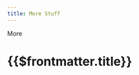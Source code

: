 ```yaml
---
title: More Stuff
---
```


<TitleSpan>More</TitleSpan>

# {{$frontmatter.title}}


<!-- Uncomment the TOC when needed. --> <!--TocHeader /><TOC class="table-of-contents" :include-level="[2,3]" >

This page is titled **More Stuff** but its name in the sidebar is titled **More Stuff about ChainAPI**. This is not all that practical but it can be done. See line 16 below from hte `sidebar.js` file.

```json{16}
{
    title: 'Introduction',
    initialOpenGroupIndex: 1,
    collapsable: false,
    children: [
      '', //README
      'introduction/why-use-chainapi',
    ],
  },
  {
    title: 'More',
    initialOpenGroupIndex: 1,
    collapsable: false,
    children: [
      'more/', // README
      { title: 'More Stuff about ChainAPI', path: 'more/more-stuff' },
    ],
  },
```

If there is no path, then the `README.md` of the directory is displayed. See line 6 and 15.

- Line 6: The path is empty so the README of the `chainapi` folder root is displayed.
- Line 16: The path moves to the `more/` folder but does not include a file so the README of the `more/` folder is displayed.
- Line 17: The JSON object sets the title and the path to a file named `more-stuff.md` but does not use the file's extension.
